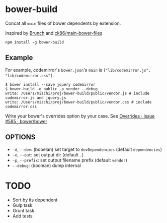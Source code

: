 # bower-build

Concat all `main` files of bower dependents by extension.

Inspired by [Brunch](http://brunch.io/ "Brunch | ultra-fast HTML5 build tool") and [ck86/main-bower-files](https://github.com/ck86/main-bower-files "ck86/main-bower-files")

```
npm install -g bower-build
```

## Example

For example, codemirror's `bower.json`'s `main` is `["lib/codemirror.js", "lib/codemirror.css"]`.

```
$ bower install --save jquery codemirror
$ bower-build -o public -p vendor --debug
write: /Users/mizchi/proj/bower-build/public/vendor.js # include codemirror.js and jquery.js
write: /Users/mizchi/proj/bower-build/public/vendor.css # include codemirror.css
```

Write your bower's overrides option by your case. See [Overrides · Issue #585 · bower/bower](https://github.com/bower/bower/issues/585 "Overrides · Issue #585 · bower/bower")

## OPTIONS

- `-d`, `--dev`: (booelan) set target to `devDependencies` (default `dependencies`)
- `-o`, `--out`: set output dir (default `.`)
- `-p`, `--prefix`: set output filename prefix (default `vendor`)
- `--debug`: (boolean) dump internal

# TODO

- Sort by its dependent
- Gulp task
- Grunt task
- Add tests
